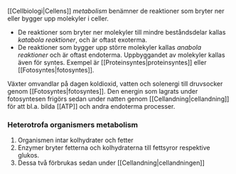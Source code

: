 [[Cellbiologi|Cellens]] *metabolism* benämner de reaktioner som bryter ner eller bygger upp molekyler i celler.

- De reaktioner som bryter ner molekyler till mindre beståndsdelar kallas *katabola reaktioner*, och är oftast exoterma.
- De reaktioner som bygger upp större molekyler kallas *anabola reaktioner* och är oftast endoterma. Uppbyggandet av molekyler kallas även för syntes. Exempel är [[Proteinsyntes|proteinsyntes]] eller [[Fotosyntes|fotosyntes]].

Växter omvandlar på dagen koldioxid, vatten och solenergi till druvsocker genom [[Fotosyntes|fotosyntes]]. Den energin som lagrats under fotosyntesen frigörs sedan under natten genom [[Cellandning|cellandning]] för att bl.a. bilda [[ATP]] och andra endoterma processer.
### Heterotrofa organismers metabolism
1. Organismen intar kolhydrater och fetter
2. Enzymer bryter fetterna och kolhydraterna till fettsyror respektive glukos.
3. Dessa två förbrukas sedan under [[Cellandning|cellandningen]]